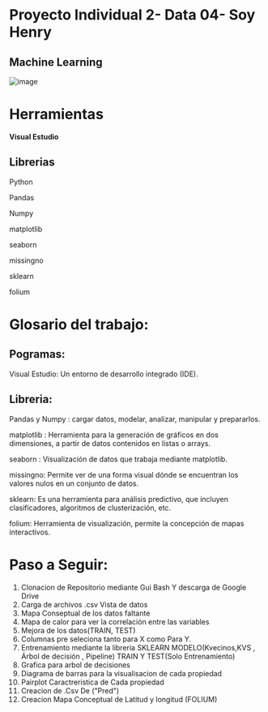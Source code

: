 # Proyecto Individual 2- Data 04- Soy Henry   
## Machine Learning
![image](https://user-images.githubusercontent.com/108296379/182138583-9011699a-f009-4454-885e-80dca182b6c8.png)

# Herramientas

**Visual Estudio**

## Librerias

Python

Pandas 

Numpy

matplotlib

seaborn 

missingno

sklearn

folium

# Glosario del trabajo:

## Pogramas:

Visual Estudio: Un entorno de desarrollo integrado (IDE).

## Libreria:

Pandas y Numpy : cargar datos, modelar, analizar, manipular y prepararlos.

matplotlib : Herramienta para la generación de gráficos en dos dimensiones, a partir de datos contenidos en listas o arrays.

seaborn  : Visualización de datos que trabaja mediante matplotlib.

missingno: Permite ver de una forma visual dónde se encuentran los valores nulos en un conjunto de datos.

sklearn: Es una herramienta para análisis predictivo, que incluyen clasificadores, algoritmos de clusterización, etc. 

folium: Herramienta de visualización, permite la concepción de mapas interactivos.

# Paso a Seguir:
1. Clonacion de Repositorio mediante Gui Bash Y descarga de Google Drive
2. Carga de archivos .csv Vista de datos 
3. Mapa Conseptual de los datos faltante
4. Mapa de calor para ver la correlación entre las variables
5. Mejora de los datos(TRAIN, TEST)
6. Columnas pre seleciona tanto para X como Para Y.
7. Entrenamiento mediante la libreria SKLEARN MODELO(Kvecinos,KVS , Árbol de decisión , Pipeline) TRAIN Y TEST(Solo Entrenamiento)
8. Grafica para arbol de decisiones
9. Diagrama de barras para la visualisacion de cada propiedad  
10. Pairplot Caractreristica de Cada propiedad
11. Creacion de .Csv De ("Pred")
12. Creacion Mapa Conceptual de Latitud y longitud (FOLIUM)


